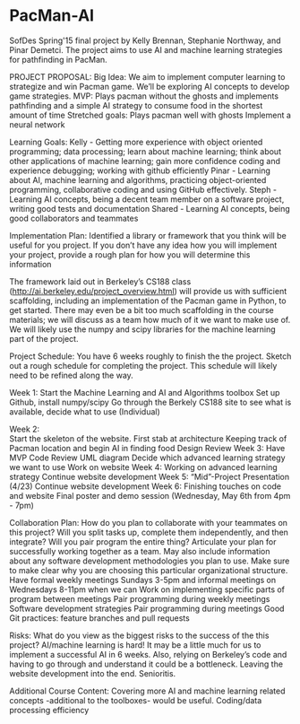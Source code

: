# PacMan-AI
SofDes Spring'15 final project by Kelly Brennan, Stephanie Northway, and Pinar Demetci.
The project aims to use AI and machine learning strategies for pathfinding in PacMan. 

PROJECT PROPOSAL:
Big Idea:  We aim to implement computer learning to strategize and win Pacman game. We’ll be exploring AI concepts to develop game strategies.
  MVP: 
    Plays pacman without the ghosts and implements pathfinding and a simple AI strategy to         consume food in the     shortest amount of time
  Stretched goals:
    Plays pacman well with ghosts
    Implement a neural network

Learning Goals:
Kelly - Getting more experience with object oriented programming; data processing; learn about machine learning; think about other applications of machine learning; gain more confidence coding and experience debugging; working with github efficiently 
Pinar - Learning about AI, machine learning and algorithms, practicing object-oriented programming, collaborative coding and using GitHub effectively.
Steph - Learning AI concepts, being a decent team member on a software project, writing good tests and documentation
Shared - Learning AI concepts, being good collaborators and teammates

Implementation Plan: Identified a library or framework that you think will be useful for you project. If you don’t have any idea how you will implement your project, provide a rough plan for how you will determine this information


The framework laid out in Berkeley’s CS188 class (http://ai.berkeley.edu/project_overview.html) will provide us with sufficient scaffolding, including an implementation of the Pacman game in Python, to get started. There may even be a bit too much scaffolding in the course materials; we will discuss as a team how much of it we want to make use of. We will likely use the numpy and scipy libraries for the machine learning part of the project.

Project Schedule: You have 6 weeks roughly to finish the the project. Sketch out a rough schedule for completing the project. This schedule will likely need to be refined along the way.

Week 1: 
Start the Machine Learning and AI and Algorithms toolbox
Set up Github, install numpy/scipy
Go through the Berkely CS188 site to see what is available, decide what to use (Individual)

Week 2:  
Start the skeleton of the website.
First stab at architecture
Keeping track of Pacman location and begin AI in finding food
Design Review
Week 3: 
Have MVP
Code Review
UML diagram
Decide which advanced learning strategy we want to use
Work on website
Week 4: 
Working on advanced learning strategy
Continue website development
Week 5:
“Mid”-Project Presentation (4/23)
Continue website development
 Week 6: 
Finishing touches on code and website
Final poster and demo session (Wednesday, May 6th from 4pm - 7pm)

Collaboration Plan: How do you plan to collaborate with your teammates on this project? Will you split tasks up, complete them independently, and then integrate? Will you pair program the entire thing? Articulate your plan for successfully working together as a team. May also include information about any software development methodologies you plan to use. Make sure to make clear why you are choosing this particular organizational structure. 
Have formal weekly meetings Sundays 3-5pm and informal meetings on Wednesdays 8-11pm when we can
Work on implementing specific parts of program between meetings
Pair programming during weekly meetings
Software development strategies
Pair programming during meetings
Good Git practices: feature branches and pull requests

Risks: What do you view as the biggest risks to the success of the this project?
AI/machine learning is hard! It may be a little much for us to implement a successful AI in 6 weeks. Also, relying on Berkeley’s code and having to go through and understand it could be a bottleneck. Leaving the website development into the end. Senioritis.

Additional Course Content: Covering more AI and machine learning related concepts -additional to the toolboxes- would be useful. Coding/data processing efficiency 
